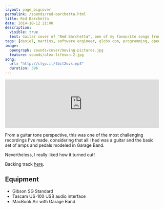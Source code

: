 ```yaml
---
layout: page_bigcover
permalink: /sounds/red-barchetta.html
title: Red Barchetta
date: 2014-10-12 21:00
description:
  visible: true
  text: Guitar cover of "Red Barchetta", one of my favourite songs from Rush's "Moving Pictures" album.
tags: [daniel, martins, software engineer, globo.com, programming, open source, about, who is]
image:
  opengraph: sounds/cover/moving-pictures.jpg
  feature: sounds/alex-lifeson-2.jpg
song:
  url: "http://clyp.it/tbit2ovs.mp3"
  duration: 396
---
```


<p>
<iframe width="100%" height="160" src="http://clyp.it/tbit2ovs/widget" frameborder="0"></iframe>
</p>

From a guitar tone perspective, this was one of the most challenging recordings
I've made, considering that all I had was a guitar and the basic set of amps
and pedals modeled in Garage Band.

Nevertheless, I really liked how it turned out!

Backing track [here](http://www.guitarbackingtrack.com/play/rush/red_barchetta_(3).htm).

## Equipment

* Gibson SG Standard
* Tascam US-100 USB audio interface
* MacBook Air with Garage Band
